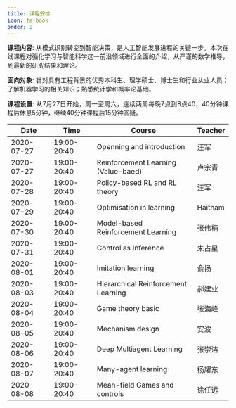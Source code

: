 ```yaml
---
title: 课程安排
icon: fa-book
order: 2
---
```


<p style="text-align:justify; text-justify:inter-ideograph;"><b>课程内容</b>: 从模式识别转变到智能决策，是人工智能发展进程的关键一步。本次在线课程对强化学习与智能科学这一前沿领域进行全面的介绍，从严谨的数学推导，到最新的研究结果和理论。</p>

<p style="text-align:justify; text-justify:inter-ideograph;"><b>面向对象</b>: 针对具有工程背景的优秀本科生、理学硕士、博士生和行业从业人员；了解机器学习的相关知识；熟悉统计学和概率论基础。</p>

<p style="text-align:justify; text-justify:inter-ideograph;"><b>课程设置</b>: 从7月27日开始，周一至周六，连续两周每晚7点到8点40，40分钟课程后休息5分钟，继续40分钟课程后15分钟答疑。</p>

<div class="table-wrapper">
  <table>
    <thead>
      <tr>
        <th>Date</th>
        <th>Time</th>
        <th>Course</th>
        <th>Teacher</th>
      </tr>
    </thead>
    <tbody>
      <tr>
        <td>2020-07-27</td>
        <td>19:00-20:40</td>
        <td>Openning and introduction</td>
        <td>汪军</td>
      </tr>
      <tr>
        <td>2020-07-27</td>
        <td>19:00-20:40</td>
        <td>Reinforcement Learning (Value-baed)</td>
        <td>卢宗青</td>
      </tr>
      <tr>
        <td>2020-07-28</td>
        <td>19:00-20:40</td>
        <td>Policy-based RL and RL theory</td>
        <td>汪军</td>
      </tr>
      <tr>
        <td>2020-07-29</td>
        <td>19:00-20:40</td>
        <td>Optimisation in learning</td>
        <td>Haitham</td>
      </tr>
      <tr>
        <td>2020-07-30</td>
        <td>19:00-20:40</td>
        <td>Model-based Reinforcement Learning</td>
        <td>张伟楠</td>
      </tr>
      <tr>
        <td>2020-07-31</td>
        <td>19:00-20:40</td>
        <td>Control as Inference</td>
        <td>朱占星</td>
      </tr>
      <tr>
        <td>2020-08-01</td>
        <td>19:00-20:40</td>
        <td>Imitation learning</td>
        <td>俞扬</td>
      </tr>
      <tr>
        <td>2020-08-03</td>
        <td>19:00-20:40</td>
        <td>Hierarchical Reinforcement Learning</td>
        <td>郝建业</td>
      </tr>
      <tr>
        <td>2020-08-04</td>
        <td>19:00-20:40</td>
        <td>Game theory basic</td>
        <td>张海峰</td>
      </tr>
      <tr>
        <td>2020-08-05</td>
        <td>19:00-20:40</td>
        <td>Mechanism design</td>
        <td>安波</td>
      </tr>
      <tr>
        <td>2020-08-06</td>
        <td>19:00-20:40</td>
        <td>Deep Multiagent Learning</td>
        <td>张崇洁</td>
      </tr>
      <tr>
        <td>2020-08-07</td>
        <td>19:00-20:40</td>
        <td>Many-agent learning</td>
        <td>杨耀东</td>
      </tr>
      <tr>
        <td>2020-08-08</td>
        <td>19:00-20:40</td>
        <td>Mean-field Games and controls</td>
        <td>徐任远</td>
      </tr>
    </tbody>
  </table>
</div>